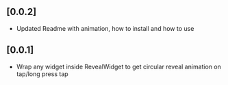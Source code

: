 ## [0.0.2]

* Updated Readme with animation, how to install and how to use

## [0.0.1]

* Wrap any widget inside RevealWidget to get circular reveal animation on tap/long press tap

